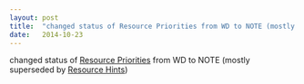```yaml
---
layout: post
title:  "changed status of Resource Priorities from WD to NOTE (mostly superseded by Resource Hints)"
date:   2014-10-23
---
```


changed status of [Resource Priorities](/spec/resource-priorities) from WD to NOTE (mostly superseded by [Resource Hints](/spec/resource-hints))

